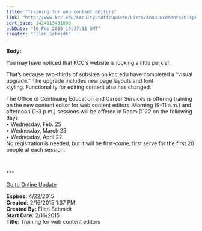 ```yaml
---
title: "Training for web content editors"
link: "http://www.kcc.edu/FacultyStaff/update/Lists/Announcements/DispForm.aspx?ID=1822"
sort_date: 1424115431000
pubDate: "16 Feb 2015 19:37:11 GMT"
creator: "Ellen Schmidt"
---
```


<div><b>Body:</b> <div class="ExternalClass0B805FFE717747C4BD1E796C1AAD5FF2"><p>You may have noticed that KCC’s website is looking a little perkier. </p>
<p>That’s because two-thirds of subsites on kcc.edu have completed a “visual upgrade.&quot; The upgrade includes new page layouts and font styling. Functionality for editing content also has changed. </p>
<p>The Office of Continuing Education and Career Services is offering training on the new content editor for web content editors. Morning (9-11 a.m.) and afternoon (1-3 p.m.) sessions will be offered in Room D122 on the following days: <br />• Wednesday, Feb. 25  <br />• Wednesday, March 25<br />• Wednesday, April 22<br />No registration is needed, but it will be first-come, first serve for the first 20 people at each session.</p>
<p> </p>
<p>***</p>
<p><a href="/update">Go to Online Update</a><br /></p></div></div>
<div><b>Expires:</b> 4/22/2015</div>
<div><b>Created:</b> 2/16/2015 1:37 PM</div>
<div><b>Created By:</b> Ellen Schmidt</div>
<div><b>Start Date:</b> 2/16/2015</div>
<div><b>Title:</b> Training for web content editors</div>
